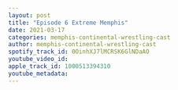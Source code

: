 ```yaml
---
layout: post
title: "Episode 6 Extreme Memphis"
date: 2021-03-17
categories: memphis-continental-wrestling-cast
author: memphis-continental-wrestling-cast
spotify_track_id: 0OinhXJ7lMCRSK6GlNDaAO
youtube_video_id: 
apple_track_id: 1000513394310
youtube_metadata: 
---
```

